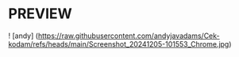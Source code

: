 # PREVIEW
! [andy] (https://raw.githubusercontent.com/andyjavadams/Cek-kodam/refs/heads/main/Screenshot_20241205-101553_Chrome.jpg)
